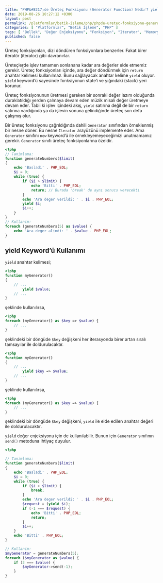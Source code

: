```yaml
---
title: "PHP&#8217;de Üreteç Fonksiyonu (Generator Function) Nedir? yield Keyword&#8217;ü Ne İşe Yarar?"
date: 2019-08-26 10:27:12 +0300
layout: post
permalink: /platformlar/betik-isleme/php/phpde-uretec-fonksiyonu-generator-function-nedir-yield-keywordu-ne-ise-yarar
categories: [ "Platformlar", "Betik İşleme", "PHP" ]
tags: [ "Bellek", "Değer Enjeksiyonu", "Fonksiyon", "Iterator", "Memory", "Ne", "Nedir", "PHP", "Return", "Stack", "Üreteç", "Yield", "Yığın" ]
published: false
---
```


Üreteç fonksiyonları, dizi döndüren fonksiyonlara benzerler. Fakat birer iteratör (iterator) gibi davranırlar.

Üreteçlerde işlev tamamen sonlanana kadar ara değerler elde etmemiz gerekir. Üreteç fonksiyonları içinde, ara değer döndürmek için `return` anahtar kelimesi kullanılmaz. Bunu sağlayacak anahtar kelime `yield` oluyor. `yield` keyword’ü sayesinde fonksiyonun state’i ve yığındaki (stack) yeri korunur.

Üreteç fonksiyonunun üretmesi gereken bir sonraki değer lazım olduğunda duraklatıldığı yerden çalmaya devam eden müzik misali değer üretmeye devam eder. Tabii ki işlev içindeki akış, `yield` satırına değil de bir `return` satırına vardığında ya da işlevin sonuna gelindiğinde üreteç son defa çalışmış olur.

Bir üreteç fonksiyonu çağrıldığında dahili `Generator` sınıfından örneklenmiş bir nesne döner. Bu nesne `Iterator` arayüzünü implemente eder. Ama `Generator` sınıfını `new` keyword’ü ile örnekleyemeyeceğimizi unutmamamız gerekir. `Generator` sınıfı üreteç fonksiyonlarına özeldir.

```php
<?php
// Tanimlama:
function generateNumbers($limit)
{
    echo 'Basladi' . PHP_EOL;
    $i = 0;
    while (true) {
        if ($i > $limit) {
            echo 'Bitti' . PHP_EOL;
            return; // Burada 'break' de aynı sonucu verecekti
        }
        echo 'Ara deger verildi: ' . $i . PHP_EOL;
        yield $i;
        $i++;
    }
}
// Kullanim:
foreach (generateNumbers(5) as $value) {
    echo 'Ara deger alindi: ' . $value . PHP_EOL;
}
```

## yield Keyword’ü Kullanımı

`yield` anahtar kelimesi;

```php
<?php
function myGenerator()
{
    // ...
        yield $value;
    // ...
}
```

şeklinde kullanılırsa,

```php
<?php
foreach (myGenerator() as $key => $value) {
    // ...
}
```

şeklindeki bir döngüde `$key` değişkeni her iterasyonda birer artan sıralı tamsayılar ile doldurulacaktır.

```php
<?php
function myGenerator()
{
    // ...
        yield $key => $value;
    // ...
}
```

şeklinde kullanılırsa,

```php
<?php
foreach (myGenerator() as $key => $value) {
    // ...
}
```

şeklindeki bir döngüde `$key` değişkeni, `yield` ile elde edilen anahtar değeri ile doldurulacaktır.

`yield` değer enjeksiyonu için de kullanılabilir. Bunun için `Generator` sınıfının `send()` metoduna ihtiyaç duyulur.

```php
<?php

// Tanimlama:
function generateNumbers($limit)
{
    echo 'Basladi' . PHP_EOL;
    $i = 0;
    while (true) {
        if ($i > $limit) {
            break;
        }
        echo 'Ara deger verildi: ' . $i . PHP_EOL;
        $request = (yield $i);
        if (-1 === $request) {
            echo 'Bitti' . PHP_EOL;
            return;
        }
        $i++;
    }
    echo 'Bitti' . PHP_EOL;
}

// Kullanim:
$myGenerator = generateNumbers(5);
foreach ($myGenerator as $value) {
    if (3 === $value) {
        $myGenerator->send(-1);
    }
}
```